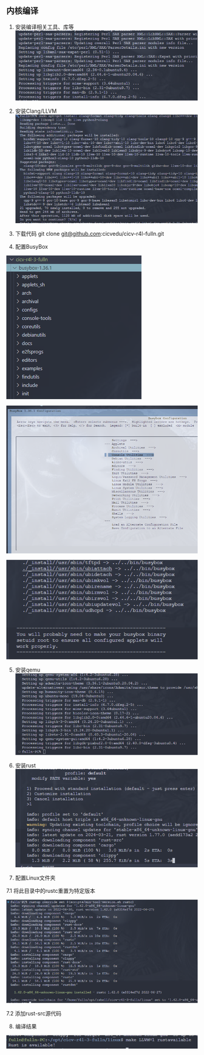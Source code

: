 ## 内核编译

1. 安装编译相关工具、库等
![alt text](image.png)

2. 安装Clang/LLVM
![alt text](image-1.png)

3. 下载代码
git clone git@github.com:cicvedu/cicv-r4l-fulln.git 

4. 配置BusyBox

![alt text](image-2.png)

![alt text](image-3.png)

![alt text](image-4.png)

5. 安装qemu
![alt text](image-5.png)

6. 安装rust 
![alt text](image-6.png)

7. 配置Linux文件夹

7.1  将此目录中的rustc重置为特定版本

![alt text](image-7.png)

7.2  添加rust-src源代码

8. 编译结果

![alt text](image-8.png)
